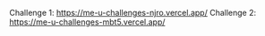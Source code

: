 Challenge 1: https://me-u-challenges-njro.vercel.app/
Challenge 2: https://me-u-challenges-mbt5.vercel.app/
